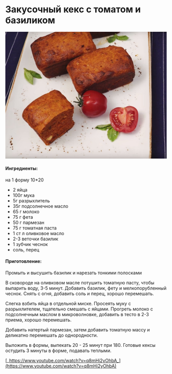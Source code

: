 # Закусочный кекс с томатом и базиликом

![](../../pics/untitled.jpg)

#### Ингредиенты:

на 1 форму 10\*20

* 2 яйца
* 100г мука
* 5г разрыхлитель
* 35г подсолнечное масло
* 65 г молоко
* 75 г фета
* 50 г пармезан
* 75 г томатная паста
* 1 ст л оливковое масло
* 2-3 веточки базилик
* 1 зубчик чеснок
* соль, перец

#### Приготовление:

Промыть и высушить базилик и нарезать тонкими полосками

В сковороде на оливковом масле потушить томатную пасту, чтобы выпарить воду, 3-5 минут. Добавить базилик, фету и мелкопорубленный чеснок. Снять с огня, добавить соль и перец, хорошо перемешать.

Слегка взбить яйца в отдельной миске. Просеять муку с разрыхлителем, тщательно смешать с яйцами. Прогреть молоко с подсолнечным маслом в микроволновке, добавить в тесто в 2-3 приема, хорошо перемешать.

Добавить натертый пармезан, затем добавить томатную массу и деликатно перемешать до однородности.

Выложить в формы, выпекать 20 - 25 минут при 180. Готовые кексы остудить 3 минуты в форме, подавать теплыми.

[_https://www.youtube.com/watch?v=q8mHi2yOhbA_](https://www.youtube.com/watch?v=q8mHi2yOhbA)


